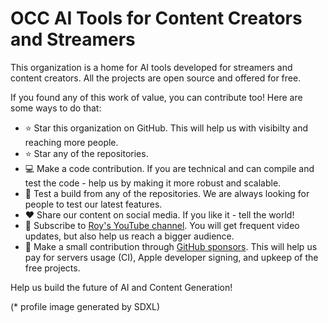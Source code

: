 # OCC AI Tools for Content Creators and Streamers

This organization is a home for AI tools developed for streamers and content creators.
All the projects are open source and offered for free.

If you found any of this work of value, you can contribute too! Here are some ways to do that:

- ⭐ Star this organization on GitHub. This will help us with visibilty and reaching more people.
- ⭐ Star any of the repositories.
- 💻 Make a code contribution. If you are technical and can compile and test the code - help us by making it more robust and scalable.
- 🧪 Test a build from any of the repositories. We are always looking for people to test our latest features.
- ❤️ Share our content on social media. If you like it - tell the world!
- 📝 Subscribe to [Roy's YouTube channel](https://youtube.com/@royshilk). You will get frequent video updates, but also help us reach a bigger audience.
- 💸 Make a small contribution through [GitHub sponsors](https://github.com/sponsors/royshil). This will help us pay for servers usage (CI), Apple developer signing, and upkeep of the free projects.

Help us build the future of AI and Content Generation!

(* profile image generated by SDXL)
